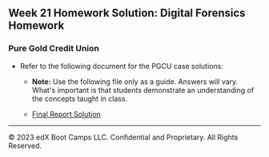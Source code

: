 ## Week 21 Homework Solution: Digital Forensics Homework 

### Pure Gold Credit Union

- Refer to the following document for the PGCU case solutions:

  - **Note:** Use the following file only as a guide. Answers will vary. What's important is that students demonstrate an understanding of the concepts taught in class.

  - [Final Report Solution](https://docs.google.com/document/d/1qiTj6nwcsYIxlxLY1zzR82ly24GC9hi6jn0dfQPB8t0/edit)



----
 &copy; 2023 edX Boot Camps LLC. Confidential and Proprietary.   All Rights Reserved.
